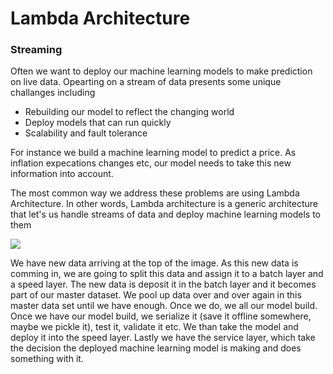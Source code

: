 <h1> Lambda Architecture </h1>


<h3> Streaming </h3>
<p> Often we want to deploy our machine learning models to make prediction on live data. Opearting on a stream of data presents some unique challanges including</p>

<ul>
<li> Rebuilding our model to reflect the changing world</li>
<li> Deploy models that can run quickly</li>
<li> Scalability and fault tolerance</li>
</ul>

<p> For instance we build a machine learning model to predict a price. As inflation expecations changes etc, our model needs to take this new information into account. </p>

<p> The most common way we address these problems are using Lambda Architecture. In other words, Lambda architecture is a generic architecture that let's us handle streams of data and deploy machine learning models to them  </p>

<img src="https://docs.microsoft.com/en-us/azure/architecture/data-guide/big-data/images/lambda.png"/>

<p> We have new data arriving at the top of the image. As this new data is comming in, we are going to split this data and assign it to a batch layer and a speed layer. The new data is deposit it in the batch layer and it becomes part of our master dataset. We pool up data over and over again in this master data set until we have enough. Once we do, we all our model build. Once we have our model build, we serialize it (save it offline somewhere, maybe we pickle it), test it, validate it etc. We than take the model and deploy it into the speed layer. Lastly we have the service layer, which take the decision the deployed machine learning model is making and does something with it. </p>
